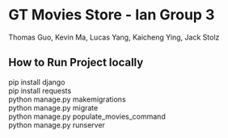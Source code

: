 # GT Movies Store - Ian Group 3
Thomas Guo, Kevin Ma, Lucas Yang, Kaicheng Ying, Jack Stolz

## How to Run Project locally
pip install django  
pip install requests  
python manage.py makemigrations  
python manage.py migrate  
python manage.py populate_movies_command  
python manage.py runserver
